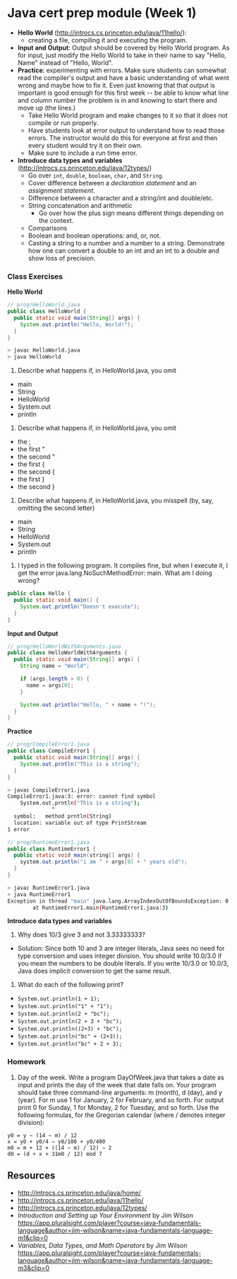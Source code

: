 # Java cert prep module (Week 1)

<style>
@media print {
  pre {
    border: 1px solid gray;
    page-break-inside: avoid;
  }
}

.break {
  page-break-after: always;
}
</style>

- **Hello World** (http://introcs.cs.princeton.edu/java/11hello/):
  - creating a file, compiling it and executing the program.
- **Input and Output**: Output should be covered by Hello World program. As for
  input, just modify the Hello World to take in their name to say "Hello, Name"
  instead of "Hello, World".
- **Practice**: experimenting with errors. Make sure students can somewhat
  read the compiler's output and have a basic understanding of what went wrong
  and maybe how to fix it. Even just knowing that that output is important is
  good enough for this first week -- be able to know what line and column
  number the problem is in and knowing to start there and move up (the lines.)
  - Take Hello World program and make changes to it so that it does not compile
  or run properly.
  - Have students look at error output to understand how to read those errors.
    The instructor would do this for everyone at first and then every student
    would try it on their own.
  - Make sure to include a run time error.
- **Introduce data types and variables** (http://introcs.cs.princeton.edu/java/12types/)
  - Go over `int`, `double`, `boolean`, `char`, and `String`.
  - Cover difference between a _declaration statement_ and an _assignment statement_.
  - Difference between a character and a string/int and double/etc.
  - String concatenation and arithmetic
    - Go over how the plus sign means different things depending on the context.
  - Comparisons
  - Boolean and boolean operations: and, or, not.
  - Casting a string to a number and a number to a string. Demonstrate how one
    can convert a double to an int and an int to a double and show loss of
    precision.

<div class="break"></div>

### Class Exercises

**Hello World**

```java
// prog/HelloWorld.java
public class HelloWorld {
  public static void main(String[] args) {
    System.out.println("Hello, World!");
  }
}
```

```bash
> javac HelloWorld.java
> java HelloWorld
```

1. Describe what happens if, in HelloWorld.java, you omit
  - main
  - String
  - HelloWorld
  - System.out
  - println
1. Describe what happens if, in HelloWorld.java, you omit
  - the ;
  - the first "
  - the second "
  - the first {
  - the second {
  - the first }
  - the second }
1. Describe what happens if, in HelloWorld.java, you misspell (by, say,
   omitting the second letter)
  - main
  - String
  - HelloWorld
  - System.out
  - println
1. I typed in the following program. It compiles fine, but when I execute it,
   I get the error java.lang.NoSuchMethodError: main. What am I doing wrong?

```java
public class Hello {
  public static void main() {
    System.out.println("Doesn't execute");
  }
}
```

**Input and Output**

```java
// prog/HelloWorldWithArguments.java
public class HelloWorldWithArguments {
  public static void main(String[] args) {
    String name = "World";

    if (args.length > 0) {
      name = args[0];
    }

    System.out.println("Hello, " + name + "!");
  }
}
```

**Practice**

```java
// prog/CompileError1.java
public class CompileError1 {
  public static void main(String[] args) {
    System.out.prntln("This is a string");
  }
}
```

```bash
> javac CompileError1.java
CompileError1.java:3: error: cannot find symbol
    System.out.prntln("This is a string");
              ^
  symbol:   method prntln(String)
  location: variable out of type PrintStream
1 error
```

```java
// prog/RuntimeError1.java
public class RuntimeError1 {
  public static void main(string[] args) {
    system.out.println("i am " + args[0] + " years old");
  }
}
```

```bash
> javac RuntimeError1.java
> java RuntimeError1
Exception in thread "main" java.lang.ArrayIndexOutOfBoundsException: 0
        at RuntimeError1.main(RuntimeError1.java:3)
```

**Introduce data types and variables**

1. Why does 10/3 give 3 and not 3.33333333?
  - Solution: Since both 10 and 3 are integer literals, Java sees no need for
    type conversion and uses integer division. You should write 10.0/3.0 if you
    mean the numbers to be double literals. If you write 10/3.0 or 10.0/3, Java
    does implicit conversion to get the same result.
1. What do each of the following print?
  - <code>System.out.println(1 + 1);</code>
  - <code>System.out.println("1" + "1");</code>
  - <code>System.out.println(2 + "bc");</code>
  - <code>System.out.println(2 + 3 + "bc");</code>
  - <code>System.out.println((2+3) + "bc");</code>
  - <code>System.out.println("bc" + (2+3));</code>
  - <code>System.out.println("bc" + 2 + 3);</code>

### Homework

1. Day of the week. Write a program DayOfWeek.java that takes a date as input
   and prints the day of the week that date falls on. Your program should take
   three command-line arguments: m (month), d (day), and y (year). For m use 1
   for January, 2 for February, and so forth. For output print 0 for Sunday, 1
   for Monday, 2 for Tuesday, and so forth. Use the following formulas, for the
   Gregorian calendar (where / denotes integer division):

```
y0 = y − (14 − m) / 12
x = y0 + y0/4 − y0/100 + y0/400
m0 = m + 12 × ((14 − m) / 12) − 2
d0 = (d + x + 31m0 / 12) mod 7
```

<div class="break"></div>

## Resources

- http://introcs.cs.princeton.edu/java/home/
- http://introcs.cs.princeton.edu/java/11hello/
- http://introcs.cs.princeton.edu/java/12types/
- _Introduction and Setting up Your Environment_ by Jim Wilson https://app.pluralsight.com/player?course=java-fundamentals-language&author=jim-wilson&name=java-fundamentals-language-m1&clip=0
- _Variables, Data Types, and Math Operators_ by Jim Wilson https://app.pluralsight.com/player?course=java-fundamentals-language&author=jim-wilson&name=java-fundamentals-language-m3&clip=0
